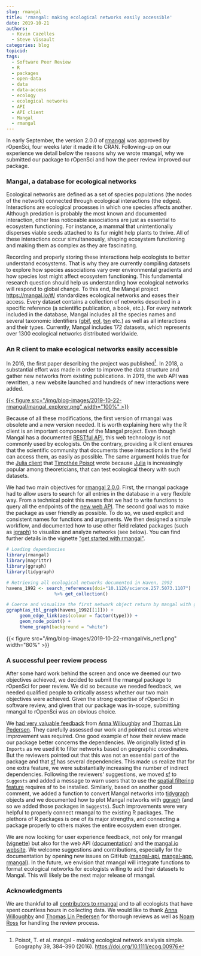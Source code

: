 ```yaml
---
slug: rmangal
title: 'rmangal: making ecological networks easily accessible'
date: 2019-10-21
authors:
  - Kevin Cazelles
  - Steve Vissault
categories: blog
topicid: 
tags:
  - Software Peer Review
  - R
  - packages
  - open-data
  - data
  - data-access
  - ecology
  - ecological networks
  - API
  - API client
  - Mangal
  - rmangal
---
```



In early September, the version 2.0.0 of [rmangal][rmangal] was approved by
rOpenSci, four weeks later it made it to CRAN. Following-up on our experience we
detail below the reasons why we wrote rmangal, why we submitted our package to
rOpenSci and how the peer review improved our package.



### Mangal, a database for ecological networks

Ecological networks are defined as a set of species populations (the nodes of
the network) connected through ecological interactions (the edges). Interactions
are ecological processes in which one species affects another. Although
predation is probably the most known and documented interaction, other less
noticeable associations are just as essential to ecosystem functioning. For
instance, a mammal that unintentionally disperses viable seeds attached to its
fur might help plants to thrive. All of these interactions occur simultaneously,
shaping ecosystem functioning and making them as complex as they are
fascinating.

Recording and properly storing these interactions help ecologists to better
understand ecosystems. That is why they are currently compiling datasets to
explore how species associations vary over environmental gradients and how
species lost might affect ecosystem functioning. This fundamental research
question should help us understanding how ecological networks will respond to
global change. To this end, the Mangal project <https://mangal.io/#/>
standardizes ecological networks and eases their access. Every dataset contains
a collection of networks described in a specific reference (a scientific
publication, a book, etc.). For every network included in the database, Mangal
includes all the species names and several taxonomic identifiers
([gbif](https://www.gbif.org/), [eol](https://eol.org/),
[tsn](https://www.itis.gov/) etc.) as well as all interactions and their types.
Currently, Mangal includes 172 datasets, which represents over 1300 ecological
networks distributed worldwide.



### An R client to make ecological networks easily accessible

In 2016, the first paper describing the project was published[^original_ref]. In
2018, a substantial effort was made in order to improve the data structure and
gather new networks from existing publications. In 2019, the web API was
rewritten, a new website launched and hundreds of new interactions were added. 

[{{< figure src="/img/blog-images/2019-10-22-rmangal/mangal_explorer.png" width="100%" >}}](https://mangal.io/#/network)

Because of all these modifications, the first version of rmangal was obsolete
and a new version needed. It is worth explaining here why the R client is an
important component of the Mangal project. Even though Mangal has a documented
[RESTful API](https://mangal.io/doc/api/), this web technology is not commonly
used by ecologists. On the contrary, providing a R client ensures that the
scientific community that documents these interactions in the field can access
them, as easily as possible. The same argument holds true for the [Julia
client](https://mangal.io/doc/jl/) that [Timothée Poisot](https://poisotlab.io/)
wrote because [Julia](https://julialang.org/) is increasingly popular among
theoreticians, that can test ecological theory with such datasets.

We had two main objectives for [rmangal 2.0.0][rmangal]. First, the rmangal
package had to allow users to search for all entries in the database in a very
flexible way. From a technical point this means that we had to write functions
to query all the endpoints of the [new web API][API]. The second goal was to
make the package as user friendly as possible. To do so, we used explicit and
consistent names for functions and arguments. We then designed a simple workflow, and
documented how to use other field related packages (such as [igraph][igraph]) to
visualize and analyze networks (see below). You can find further details in the vignette ["get
started with rmangal"](https://docs.ropensci.org/rmangal/articles/rmangal.html).


```r
# Loading dependancies
library(rmangal)
library(magrittr)
library(ggraph)
library(tidygraph)

# Retrieving all ecological networks documented in Haven, 1992
havens_1992 <- search_references(doi="10.1126/science.257.5073.1107") 
                  %>% get_collection()

# Coerce and visualize the first network object return by mangal with ggraph 
ggraph(as_tbl_graph(havens_1992[[1]])) +
     geom_edge_link(aes(colour = factor(type))) +
     geom_node_point() +
     theme_graph(background = "white")
```

{{< figure src="/img/blog-images/2019-10-22-rmangal/vis_net1.png" width="80%" >}}



### A successful peer review process

<!-- version to prerelease -->
After some hard work behind the screen and once we deemed our two objectives
achieved, we decided to submit the rmangal package to rOpenSci for peer review. We
did so because we needed feedback, we needed qualified people to critically
assess whether our two main objectives were achieved. Given the strong expertise
of rOpenSci in software review, and given that our package was in-scope,
submitting rmangal to rOpenSci was an obvious choice.

We [had very valuable
feedback](https://github.com/ropensci/software-review/issues/332) from [Anna
Willoughby][arw36] and [Thomas Lin Pedersen][thomasp85]. They carefully assessed
our work and pointed out areas where improvement was required. One good example
of how their review made our package better concerns the dependencies. We
originally listed [sf][sf] in `Imports` as we used it to filter networks based
on geographic coordinates. But the reviewers pointed out that this was not an
essential part of the package and that [sf][sf] has several dependencies. This  made us realize that for one extra feature, we were substantially
increasing the number of indirect dependencies. Following the reviewers'
suggestions, we moved [sf][sf] to `Suggests` and added a message to warn users
that to use the [spatial filtering
feature](https://docs.ropensci.org/rmangal/articles/rmangal.html#geolocalize-mangal-networks-with-sf)
requires sf to be installed. Similarly, based on another good comment, we
added a function to convert Mangal networks into [tidygraph][tidygraph] objects
and we documented how to plot Mangal networks with [ggraph][ggraph] (and so we
added those packages in `Suggests`). Such improvements were very helpful to
properly connect rmangal to the existing R packages. The plethora of R packages
is one of its major strengths, and connecting a package properly to others makes
the entire ecosystem even stronger.

<!-- Future -->
We are now looking for user experience feedback, not only for rmangal
([vignette](https://docs.ropensci.org/rmangal/articles/rmangal.html)) but also
for the web API ([documentation](https://mangal.io/doc/api/)) and the [mangal.io
website](https://mangal.io). We welcome suggestions and contributions,
especially for the documentation by opening new issues on GitHub
([mangal-api](https://github.com/mangal-wg/mangal-api/issues),
[mangal-app](https://github.com/mangal-wg/mangal-app/issues),
[rmangal](https://github.com/ropensci/rmangal/issues)). In the future, we
envision that rmangal will integrate functions to format ecological networks for
ecologists willing to add their datasets to Mangal. This will likely be the next
major release of rmangal.

### Acknowledgments

We are thankful to all [contributors to
rmangal](https://ropensci.github.io/rmangal/authors.html) and to all ecologists
that have spent countless hours in collecting data. We would like to thank [Anna
Willoughby][arw36] and [Thomas Lin Pedersen][thomasp85] for thorough reviews as
well as [Noam Ross](https://github.com/noamross) for handling the review
process.

[^original_ref]: Poisot, T. et al. mangal - making ecological network analysis simple. Ecography 39, 384–390 (2016). https://doi.org/10.1111/ecog.00976


[arw36]: https://github.com/arw36
[thomasp85]: https://github.com/thomasp85
[igraph]: https://igraph.org/r/
[tidygraph]: https://tidygraph.data-imaginist.com/
[ggraph]:https://ggraph.data-imaginist.com/
[rmangal]: https://ropensci.github.io/rmangal/
[API]: https://mangal.io/doc/api/
[sf]: https://cran.r-project.org/web/packages/sf/index.html
